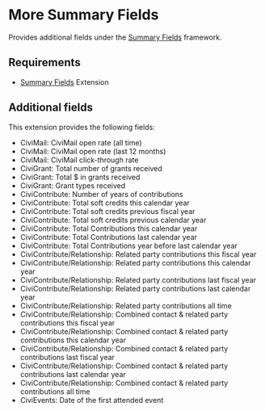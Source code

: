 # More Summary Fields

Provides additional fields under the [Summary Fields](https://civicrm.org/extensions/summary-fields) framework.

## Requirements

* [Summary Fields](https://civicrm.org/extensions/summary-fields) Extension

## Additional fields

This extension provides the following fields:

* CiviMail: CiviMail open rate (all time)
* CiviMail: CiviMail open rate (last 12 months)
* CiviMail: CiviMail click-through rate
* CiviGrant: Total number of grants received
* CiviGrant: Total $ in grants received
* CiviGrant: Grant types received
* CiviContribute: Number of years of contributions
* CiviContribute: Total soft credits this calendar year
* CiviContribute: Total soft credits previous fiscal year
* CiviContribute: Total soft credits previous calendar year
* CiviContribute: Total Contributions this calendar year
* CiviContribute: Total Contributions last calendar year
* CiviContribute: Total Contributions year before last calendar year
* CiviContribute/Relationship: Related party contributions this fiscal year
* CiviContribute/Relationship: Related party contributions this calendar year
* CiviContribute/Relationship: Related party contributions last fiscal year
* CiviContribute/Relationship: Related party contributions last calendar year
* CiviContribute/Relationship: Related party contributions all time
* CiviContribute/Relationship: Combined contact & related party contributions this fiscal year
* CiviContribute/Relationship: Combined contact & related party contributions this calendar year
* CiviContribute/Relationship: Combined contact & related party contributions last fiscal year
* CiviContribute/Relationship: Combined contact & related party contributions last calendar year
* CiviContribute/Relationship: Combined contact & related party contributions all time
* CiviEvents: Date of the first attended event

